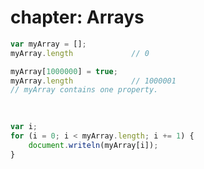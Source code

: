 chapter: Arrays
==================
```javascript
var myArray = [];
myArray.length             // 0

myArray[1000000] = true;
myArray.length             // 1000001
// myArray contains one property.
    
    

var i;
for (i = 0; i < myArray.length; i += 1) {
    document.writeln(myArray[i]);
}
```  
    

